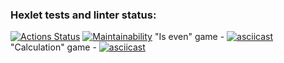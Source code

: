 ### Hexlet tests and linter status:
[![Actions Status](https://github.com/YuneYune/python-project-lvl1/workflows/hexlet-check/badge.svg)](https://github.com/YuneYune/python-project-lvl1/actions)
[![Maintainability](https://api.codeclimate.com/v1/badges/a99a88d28ad37a79dbf6/maintainability)](https://codeclimate.com/github/codeclimate/codeclimate/maintainability)
"Is even" game - [![asciicast](https://asciinema.org/a/NofcafbR5giOZlKkK4mxm1kOa.svg)](https://asciinema.org/a/NofcafbR5giOZlKkK4mxm1kOa)
"Calculation" game - [![asciicast](https://asciinema.org/a/o7Lf9ooJxaQW6eJgLRIPee5Il.svg)](https://asciinema.org/a/o7Lf9ooJxaQW6eJgLRIPee5Il)

